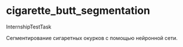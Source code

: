 # cigarette_butt_segmentation
InternshipTestTask

Сегментирование сигаретных окурков с помощью нейронной сети.
